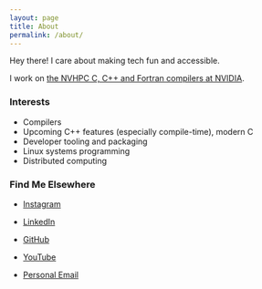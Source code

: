 ```yaml
---
layout: page
title: About
permalink: /about/
---
```


Hey there! I care about making tech fun and accessible.

I work on [the NVHPC C, C++ and Fortran compilers at NVIDIA](https://developer.nvidia.com/hpc-sdk).

### Interests

- Compilers
- Upcoming C++ features (especially compile-time), modern C
- Developer tooling and packaging
- Linux systems programming
- Distributed computing

### Find Me Elsewhere

* [Instagram](https://www.instagram.com/ashermancinelli/)

* [LinkedIn](https://www.linkedin.com/in/asher-mancinelli-bb4a56144/)
 
* [GitHub](github.com/ashermancinelli)

* [YouTube](youtube.com/channel/UCZ5sL4E662VP1ZwC4h85ttQ)
 
* [Personal Email](mailto:ashermancinelli@gmail.com)
